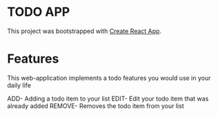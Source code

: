 # TODO APP

This project was bootstrapped with [Create React App](https://github.com/facebook/create-react-app).

# Features

This web-application implements a todo features you would use in your daily life

ADD- Adding a todo item to your list
EDIT- Edit your todo item that was already added
REMOVE- Removes the todo item from your list
